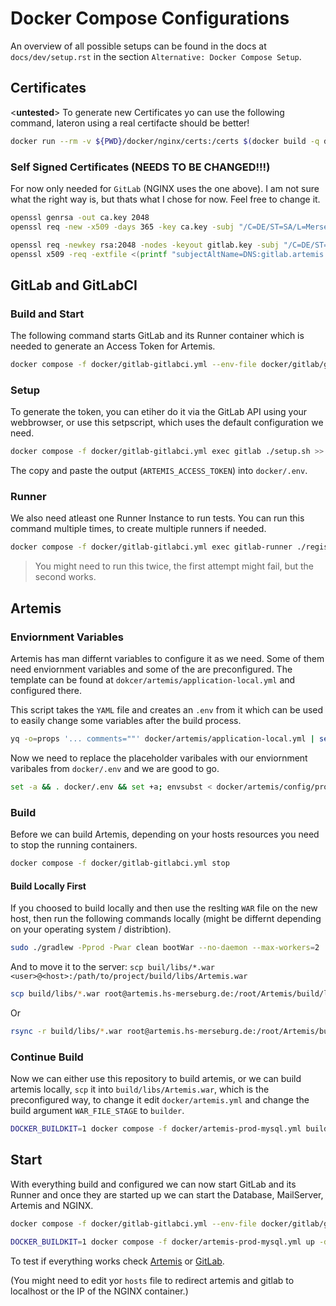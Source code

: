 # Docker Compose Configurations

An overview of all possible setups can be found in the docs at `docs/dev/setup.rst` in the section
`Alternative: Docker Compose Setup`.

## Certificates

<__untested__> To generate new Certificates yo can use the following command, lateron using a real certifacte should be better!
```bash
docker run --rm -v ${PWD}/docker/nginx/certs:/certs $(docker build -q docker/nginx/certs/ ) /certs/generate-certs.sh artemis-nginx artemis.hs-merseburg.de gitlab.artemis.hs-merseburg.de localhost 127.0.0.1 ::1
```

### Self Signed Certificates (NEEDS TO BE CHANGED!!!)

For now only needed for `GitLab` (NGINX uses the one above). 
I am not sure what the right way is, but thats what I chose for now.
Feel free to change it.

```bash
openssl genrsa -out ca.key 2048
openssl req -new -x509 -days 365 -key ca.key -subj "/C=DE/ST=SA/L=Merseburg/O=Hochschule Merseburg/" -out ca.crt

openssl req -newkey rsa:2048 -nodes -keyout gitlab.key -subj "/C=DE/ST=SA/L=Merseburg/O=Hochschule Merseburg/CN=*.artemis.hs-merseburg.de" -out gitlab.csr
openssl x509 -req -extfile <(printf "subjectAltName=DNS:gitlab.artemis.hs-merseburg.de,DNS:gitlab.artemis.hs-merseburg.de") -days 365 -in gitlab.csr -CA ca.crt -CAkey ca.key -CAcreateserial -out gitlab.crt
```

## GitLab and GitLabCI

### Build and Start

The following command starts GitLab and its Runner container which is needed to generate an Access Token for Artemis.
```bash
docker compose -f docker/gitlab-gitlabci.yml --env-file docker/gitlab/gitlab-gitlabci.env up --build -d
```

### Setup

To generate the token, you can etiher do it via the GitLab API using your webbrowser, or use this setpscript, which uses the default configuration we need.
```bash
docker compose -f docker/gitlab-gitlabci.yml exec gitlab ./setup.sh >> docker/.env
```

The copy and paste the output (`ARTEMIS_ACCESS_TOKEN`) into `docker/.env`.

### Runner 

We also need atleast one Runner Instance to run tests. 
You can run this command multiple times, to create multiple runners if needed. 
```bash
docker compose -f docker/gitlab-gitlabci.yml exec gitlab-runner ./register.sh
```
> You might need to run this twice, the first attempt might fail, but the second works.

## Artemis

### Enviornment Variables

Artemis has man differnt variables to configure it as we need.
Some of them need enviornment variables and some of the are preconfigured.
The template can be found at `dokcer/artemis/application-local.yml` and configured there.

This script takes the `YAML` file and creates an `.env` from it which can be used to easily change some variables after the build process. 
```bash
yq -o=props '... comments=""' docker/artemis/application-local.yml | sed -E 's/([a-zA-Z][a-zA-Z0-9-]*\.[a-zA-Z][a-zA-Z0-9-]*(\.[a-zA-Z][a-zA-Z0-9-]*)*)/\U\1/g' | sed -E 's/\./_/g; s/-//g' | sed -E 's/=(.*)/="\1"/g' | tr -d ' ' > docker/artemis/config/prod-application-local.env.tmp
```

Now we need to replace the placeholder varibales with our enviornment varibales from `docker/.env` and we are good to go. 
```bash
set -a && . docker/.env && set +a; envsubst < docker/artemis/config/prod-application-local.env.tmp > docker/artemis/config/prod-application-local.env && rm docker/artemis/config/prod-application-local.env.tmp
```

### Build

Before we can build Artemis, depending on your hosts resources you need to stop the running containers.

```bash
docker compose -f docker/gitlab-gitlabci.yml stop
```
#### Build Locally First

If you choosed to build locally and then use the reslting `WAR` file on the new host, then run the following commands locally (might be differnt depending on your operating system / distribtion).

```bash
sudo ./gradlew -Pprod -Pwar clean bootWar --no-daemon --max-workers=2
```

And to move it to the server:
`scp buil/libs/*.war <user>@<host>:/path/to/project/build/libs/Artemis.war`

```bash
scp build/libs/*.war root@artemis.hs-merseburg.de:/root/Artemis/build/libs/Artemis.war
```

Or

```bash
rsync -r build/libs/*.war root@artemis.hs-merseburg.de:/root/Artemis/build/libs/Artemis.war
```

### Continue Build

Now we can either use this repository to build artemis, or we can build artemis locally, `scp` it into `build/libs/Artemis.war`, which is the preconfigured way, to change it edit `docker/artemis.yml` and change the build argument `WAR_FILE_STAGE` to `builder`.
```bash
DOCKER_BUILDKIT=1 docker compose -f docker/artemis-prod-mysql.yml build --no-cache artemis
```

## Start

With everything build and configured we can now start GitLab and its Runner and once they are started up we can start the Database, MailServer, Artemis and NGINX.
```bash
docker compose -f docker/gitlab-gitlabci.yml --env-file docker/gitlab/gitlab-gitlabci.env up -d

DOCKER_BUILDKIT=1 docker compose -f docker/artemis-prod-mysql.yml up -d
```

To test if everything works check [Artemis](https://artemis) or [GitLab](https://gitlab).

(You might need to edit yor `hosts` file to redirect artemis and gitlab to localhost or the IP of the NGINX container.)